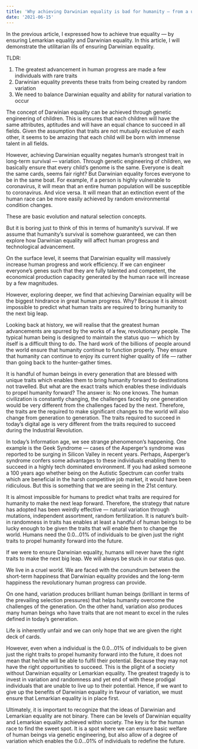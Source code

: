 ```yaml
---
title: 'Why achieving Darwinian equality is bad for humanity — from a utilitarian’s perspective'
date: '2021-06-15'
---
```

In the previous article, I expressed how to achieve true equality — by ensuring Lemarkian equality and Darwinian equality. In this article, I will demonstrate the utilitarian ills of ensuring Darwinian equality.

TLDR:

1. The greatest advancement in human progress are made a few individuals with rare traits
2. Darwinian equality prevents these traits from being created by random variation
3. We need to balance Darwinian equality and ability for natural variation to occur

The concept of Darwinian equality can be achieved through genetic engineering of children. This is ensures that each children will have the same attributes, aptitudes and will have an equal chance to succeed in all fields. Given the assumption that traits are not mutually exclusive of each other, it seems to be amazing that each child will be born with immense talent in all fields.

However, achieving Darwinian equality negates human’s strongest trait in long-term survival — variation. Through genetic engineering of children, we basically ensure that every child’s genome is the same. Everyone is dealt the same cards, seems fair right? But Darwinian equality forces everyone to be in the same boat. For example, if a person is highly vulnerable to coronavirus, it will mean that an entire human population will be susceptible to coronavirus. And vice versa. It will mean that an extinction event of the human race can be more easily achieved by random environmental condition changes.

These are basic evolution and natural selection concepts.

But it is boring just to think of this in terms of humanity’s survival. If we assume that humanity’s survival is somehow guaranteed, we can then explore how Darwinian equality will affect human progress and technological advancement.

On the surface level, it seems that Darwinian equality will massively increase human progress and work efficiency. If we can engineer everyone’s genes such that they are fully talented and competent, the economical production capacity generated by the human race will increase by a few magnitudes.

However, exploring deeper, we find that achieving Darwinian equality will be the biggest hindrance in great human progress. Why? Because it is almost impossible to predict what human traits are required to bring humanity to the next big leap.

Looking back at history, we will realise that the greatest human advancements are spurred by the works of a few, revolutionary people. The typical human being is designed to maintain the status quo — which by itself is a difficult thing to do. The hard work of the billions of people around the world ensure that humanity continue to function properly. They ensure that humanity can continue to enjoy its current higher quality of life — rather than going back to the hunter-gather times.

It is handful of human beings in every generation that are blessed with unique traits which enables them to bring humanity forward to destinations not travelled. But what are the exact traits which enables these individuals to propel humanity forward? The answer is: No one knows. The human civilization is constantly changing, the challenges faced by one generation would be very different from the challenges faced by the next. Therefore, the traits are the required to make significant changes to the world will also change from generation to generation. The traits required to succeed in today’s digital age is very different from the traits required to succeed during the Industrial Revolution.

In today’s Information age, we see strange phenomenon’s happening. One example is the Geek Syndrome — cases of the Asperger’s syndrome was reported to be surging in Silicon Valley in recent years. Perhaps, Asperger’s syndrome confers some advantages to these individuals enabling them to succeed in a highly tech dominated environment. If you had asked someone a 100 years ago whether being on the Autistic Spectrum can confer traits which are beneficial in the harsh competitive job market, it would have been ridiculous. But this is something that we are seeing in the 21st century.

It is almost impossible for humans to predict what traits are required for humanity to make the next leap forward. Therefore, the strategy that nature has adopted has been weirdly effective — natural variation through mutations, independent assortment, random fertilization. It is nature’s built-in randomness in traits has enables at least a handful of human beings to be lucky enough to be given the traits that will enable them to change the world. Humans need the 0.0…01% of individuals to be given just the right traits to propel humanity forward into the future.

If we were to ensure Darwinian equality, humans will never have the right traits to make the next big leap. We will always be stuck in our status quo.

We live in a cruel world. We are faced with the conundrum between the short-term happiness that Darwinian equality provides and the long-term happiness the revolutionary human progress can provide.

On one hand, variation produces brilliant human beings (brilliant in terms of the prevailing selection pressures) that helps humanity overcome the challenges of the generation. On the other hand, variation also produces many human beings who have traits that are not meant to excel in the rules defined in today’s generation.

Life is inherently unfair and we can only hope that we are given the right deck of cards.

However, even when a individual is the 0.0…01% of individuals to be given just the right traits to propel humanity forward into the future, it does not mean that he/she will be able to fulfil their potential. Because they may not have the right opportunities to succeed. This is the plight of a society without Darwinian equality or Lemarkian equality. The greatest tragedy is to invest in variation and randomness and yet end of with these prodigal individuals that are unable to live up to their potential. Hence, if we want to give up the benefits of Darwinian equality in favour of variation, we must ensure that Lemarkian equality is in place first.

Ultimately, it is important to recognize that the ideas of Darwinian and Lemarkian equality are not binary. There can be levels of Darwinian equality and Lemarkian equality achieved within society. The key is for the human race to find the sweet spot. It is a spot where we can ensure basic welfare of human beings via genetic engineering, but also allow of a degree of variation which enables the 0.0…01% of individuals to redefine the future.